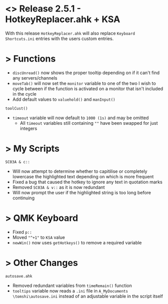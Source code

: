 # <> Release 2.5.1 - HotkeyReplacer.ahk + KSA
With this release `HotkeyReplacer.ahk` will also replace `Keyboard Shortcuts.ini` entries with the users custom entries.

# > Functions
- `discUnread()` now shows the proper tooltip depending on if it can't find any servers/channels
- `moveTab()` will now set the `monitor` variable to one of the two I wish to cycle between if the function is activated on a monitor that isn't included in the cycle
- Add default values to `valuehold()` and `manInput()`

`toolCust()`
- `timeout` variable will now default to `1000 (1s)` and may be omitted
    - All `timeout` variables still containing `""` have been swapped for just integers

# > My Scripts
`SC03A & c::`
- Will now attempt to determine whether to capitilise or completely lowercase the highlighted text depending on which is more frequent
- Fixed a bug that caused the hotkey to ignore any text in quotation marks
- Removed `SC03A & v::` as it is now redundant
- Will now prompt the user if the highlighted string is too long before continuing

# > QMK Keyboard
- Fixed `p::`
- Moved `"^+1"` to `KSA` value
- `newWin()` now uses `getHotkeys()` to remove a required variable

# > Other Changes

`autosave.ahk`
- Removed redundant variables from `timeRemain()` function
- `tooltips` variable now reads a `.ini` file in `A_MyDocuments \tomshi\autosave.ini` instead of an adjustable variable in the script itself